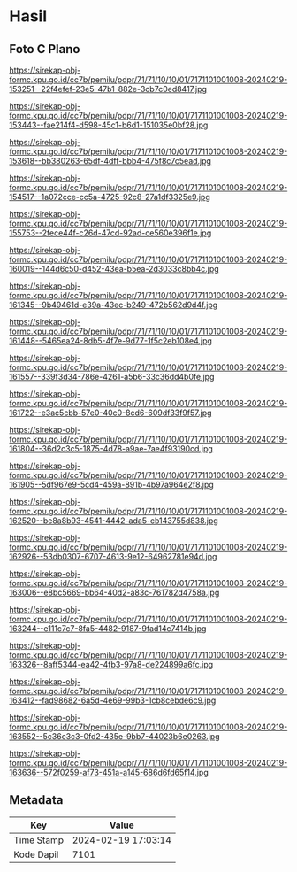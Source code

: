 # Hasil

## Foto C Plano

https://sirekap-obj-formc.kpu.go.id/cc7b/pemilu/pdpr/71/71/10/10/01/7171101001008-20240219-153251--22f4efef-23e5-47b1-882e-3cb7c0ed8417.jpg

https://sirekap-obj-formc.kpu.go.id/cc7b/pemilu/pdpr/71/71/10/10/01/7171101001008-20240219-153443--fae214f4-d598-45c1-b6d1-151035e0bf28.jpg

https://sirekap-obj-formc.kpu.go.id/cc7b/pemilu/pdpr/71/71/10/10/01/7171101001008-20240219-153618--bb380263-65df-4dff-bbb4-475f8c7c5ead.jpg

https://sirekap-obj-formc.kpu.go.id/cc7b/pemilu/pdpr/71/71/10/10/01/7171101001008-20240219-154517--1a072cce-cc5a-4725-92c8-27a1df3325e9.jpg

https://sirekap-obj-formc.kpu.go.id/cc7b/pemilu/pdpr/71/71/10/10/01/7171101001008-20240219-155753--2fece44f-c26d-47cd-92ad-ce560e396f1e.jpg

https://sirekap-obj-formc.kpu.go.id/cc7b/pemilu/pdpr/71/71/10/10/01/7171101001008-20240219-160019--144d6c50-d452-43ea-b5ea-2d3033c8bb4c.jpg

https://sirekap-obj-formc.kpu.go.id/cc7b/pemilu/pdpr/71/71/10/10/01/7171101001008-20240219-161345--9b49461d-e39a-43ec-b249-472b562d9d4f.jpg

https://sirekap-obj-formc.kpu.go.id/cc7b/pemilu/pdpr/71/71/10/10/01/7171101001008-20240219-161448--5465ea24-8db5-4f7e-9d77-1f5c2eb108e4.jpg

https://sirekap-obj-formc.kpu.go.id/cc7b/pemilu/pdpr/71/71/10/10/01/7171101001008-20240219-161557--339f3d34-786e-4261-a5b6-33c36dd4b0fe.jpg

https://sirekap-obj-formc.kpu.go.id/cc7b/pemilu/pdpr/71/71/10/10/01/7171101001008-20240219-161722--e3ac5cbb-57e0-40c0-8cd6-609df33f9f57.jpg

https://sirekap-obj-formc.kpu.go.id/cc7b/pemilu/pdpr/71/71/10/10/01/7171101001008-20240219-161804--36d2c3c5-1875-4d78-a9ae-7ae4f93190cd.jpg

https://sirekap-obj-formc.kpu.go.id/cc7b/pemilu/pdpr/71/71/10/10/01/7171101001008-20240219-161905--5df967e9-5cd4-459a-891b-4b97a964e2f8.jpg

https://sirekap-obj-formc.kpu.go.id/cc7b/pemilu/pdpr/71/71/10/10/01/7171101001008-20240219-162520--be8a8b93-4541-4442-ada5-cb143755d838.jpg

https://sirekap-obj-formc.kpu.go.id/cc7b/pemilu/pdpr/71/71/10/10/01/7171101001008-20240219-162926--53db0307-6707-4613-9e12-64962781e94d.jpg

https://sirekap-obj-formc.kpu.go.id/cc7b/pemilu/pdpr/71/71/10/10/01/7171101001008-20240219-163006--e8bc5669-bb64-40d2-a83c-761782d4758a.jpg

https://sirekap-obj-formc.kpu.go.id/cc7b/pemilu/pdpr/71/71/10/10/01/7171101001008-20240219-163244--e111c7c7-8fa5-4482-9187-9fad14c7414b.jpg

https://sirekap-obj-formc.kpu.go.id/cc7b/pemilu/pdpr/71/71/10/10/01/7171101001008-20240219-163326--8aff5344-ea42-4fb3-97a8-de224899a6fc.jpg

https://sirekap-obj-formc.kpu.go.id/cc7b/pemilu/pdpr/71/71/10/10/01/7171101001008-20240219-163412--fad98682-6a5d-4e69-99b3-1cb8cebde6c9.jpg

https://sirekap-obj-formc.kpu.go.id/cc7b/pemilu/pdpr/71/71/10/10/01/7171101001008-20240219-163552--5c36c3c3-0fd2-435e-9bb7-44023b6e0263.jpg

https://sirekap-obj-formc.kpu.go.id/cc7b/pemilu/pdpr/71/71/10/10/01/7171101001008-20240219-163636--572f0259-af73-451a-a145-686d6fd65f14.jpg


## Metadata

| Key        | Value               |
| ---------- | ------------------- |
| Time Stamp | 2024-02-19 17:03:14 |
| Kode Dapil | 7101                |



